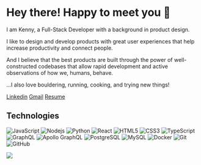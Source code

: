 # Hey there! Happy to meet you 🤠

I am Kenny, a Full-Stack Developer with a background in product design.


I like to design and develop products with great user experiences that help increase productivity and connect people.


And I believe that the best products are built through the power of well-constructed codebases that allow rapid development and active observations of how we, humans, behave.

...I also love bouldering, running, cooking, and trying new things!

[Linkedin](https://www.linkedin.com/in/ktkennychow/)
[Gmail](mailto:ktkennychow@gmail.com)
[Resume](https://docs.google.com/document/d/1mbMRR4SPd-eNFf0irI68nCRGxiCdyRJrN1EJPvOPTvI/edit?usp=sharing)

## Technologies

![JavaScript](https://img.shields.io/badge/-JavaScript-black?style=flat-square&logo=javascript)
![Nodejs](https://img.shields.io/badge/-Nodejs-black?style=flat-square&logo=Node.js)
![Python](https://img.shields.io/badge/-Python-black?style=flat-square&logo=Python)
![React](https://img.shields.io/badge/-React-black?style=flat-square&logo=react)
![HTML5](https://img.shields.io/badge/-HTML5-E34F26?style=flat-square&logo=html5&logoColor=white)
![CSS3](https://img.shields.io/badge/-CSS3-1572B6?style=flat-square&logo=css3)
![TypeScript](https://img.shields.io/badge/-TypeScript-007ACC?style=flat-square&logo=typescript)
![GraphQL](https://img.shields.io/badge/-GraphQL-E10098?style=flat-square&logo=graphql)
![Apollo GraphQL](https://img.shields.io/badge/-Apollo%20GraphQL-311C87?style=flat-square&logo=apollo-graphql)
![PostgreSQL](https://img.shields.io/badge/-PostgreSQL-336791?style=flat-square&logo=postgresql)
![MySQL](https://img.shields.io/badge/-MySQL-black?style=flat-square&logo=mysql)
![Docker](https://img.shields.io/badge/-Docker-black?style=flat-square&logo=docker)
![Git](https://img.shields.io/badge/-Git-black?style=flat-square&logo=git)
![GitHub](https://img.shields.io/badge/-GitHub-181717?style=flat-square&logo=github)

<picture>
  <source
    srcset="https://github-readme-stats.vercel.app/api?username=kennychowpd&show_icons=true&theme=dark"
    media="(prefers-color-scheme: dark)"
  />
  <source
    srcset="https://github-readme-stats.vercel.app/api?username=kennychowpd&show_icons=true"
    media="(prefers-color-scheme: light), (prefers-color-scheme: no-preference)"
  />
  <img src="https://github-readme-stats.vercel.app/api?username=kennychowpd&show_icons=true" />
</picture>
